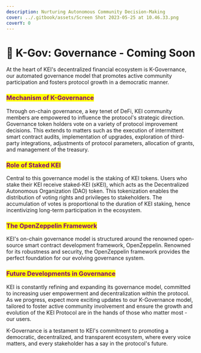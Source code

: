 ```yaml
---
description: Nurturing Autonomous Community Decision-Making
cover: ../.gitbook/assets/Screen Shot 2023-05-25 at 10.46.33.png
coverY: 0
---
```


# 🤝 K-Gov: Governance - Coming Soon

At the heart of KEI's decentralized financial ecosystem is K-Governance, our automated governance model that promotes active community participation and fosters protocol growth in a democratic manner.

### <mark style="color:purple;">Mechanism of K-Governance</mark>

Through on-chain governance, a key tenet of DeFi, KEI community members are empowered to influence the protocol's strategic direction. Governance token holders vote on a variety of protocol improvement decisions. This extends to matters such as the execution of intermittent smart contract audits, implementation of upgrades, exploration of third-party integrations, adjustments of protocol parameters, allocation of grants, and management of the treasury.

### <mark style="color:purple;">Role of Staked KEI</mark>

Central to this governance model is the staking of KEI tokens. Users who stake their KEI receive staked-KEI (sKEI), which acts as the Decentralized Autonomous Organization (DAO) token. This tokenization enables the distribution of voting rights and privileges to stakeholders. The accumulation of votes is proportional to the duration of KEI staking, hence incentivizing long-term participation in the ecosystem.

### <mark style="color:purple;">The OpenZeppelin Framework</mark>

KEI's on-chain governance model is structured around the renowned open-source smart contract development framework, OpenZeppelin. Renowned for its robustness and security, the OpenZeppelin framework provides the perfect foundation for our evolving governance system.

### <mark style="color:purple;">Future Developments in Governance</mark>

KEI is constantly refining and expanding its governance model, committed to increasing user empowerment and decentralization within the protocol. As we progress, expect more exciting updates to our K-Governance model, tailored to foster active community involvement and ensure the growth and evolution of the KEI Protocol are in the hands of those who matter most - our users.

K-Governance is a testament to KEI's commitment to promoting a democratic, decentralized, and transparent ecosystem, where every voice matters, and every stakeholder has a say in the protocol's future.
